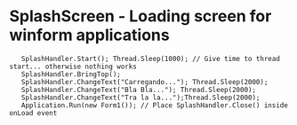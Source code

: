 # SplashScreen - Loading screen for winform applications

       SplashHandler.Start(); Thread.Sleep(1000); // Give time to thread start... otherwise nothing works
       SplashHandler.BringTop(); 
       SplashHandler.ChangeText("Carregando..."); Thread.Sleep(2000);
       SplashHandler.ChangeText("Bla Bla..."); Thread.Sleep(2000);
       SplashHandler.ChangeText("Tra la la...");Thread.Sleep(2000);
       Application.Run(new Form1()); // Place SplashHandler.Close() inside onLoad event

